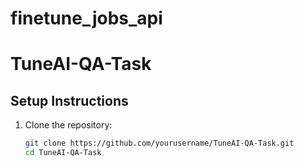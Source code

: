 # finetune_jobs_api
# TuneAI-QA-Task

## Setup Instructions

1. Clone the repository:
   ```bash
   git clone https://github.com/yourusername/TuneAI-QA-Task.git
   cd TuneAI-QA-Task
